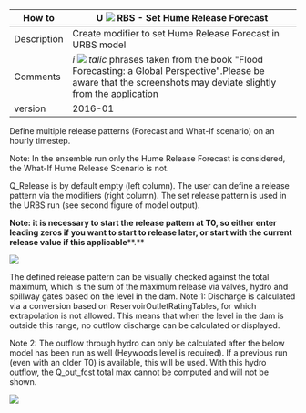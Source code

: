 | How to | U ![](RackMultipart20200526-4-13kuing_html_736a5355b0591997.png) RBS - Set Hume Release Forecast |
| --- | --- |
| Description | Create modifier to set Hume Release Forecast in URBS model |
| Comments | _i ![](RackMultipart20200526-4-13kuing_html_60f481272685988a.png) talic_ phrases taken from the book &quot;Flood Forecasting: a Global Perspective&quot;.Please be aware that the screenshots may deviate slightly from the application |
| version | 2016-01 |

Define multiple release patterns (Forecast and What-If scenario) on an hourly timestep.

Note: In the ensemble run only the Hume Release Forecast is considered, the What-If Hume Release Scenario is not.

Q\_Release is by default empty (left column). The user can define a release pattern via the modifiers (right column). The set release pattern is used in the URBS run (see second figure of model output).

**Note: it is necessary to start the release pattern at T0, so either enter leading zeros if you want to start to release later, or start with the current release value if this applicable****.**

![](RackMultipart20200526-4-13kuing_html_1b8602135522ec93.png)

The defined release pattern can be visually checked against the total maximum, which is the sum of the maximum release via valves, hydro and spillway gates based on the level in the dam.
 Note 1: Discharge is calculated via a conversion based on ReservoirOutletRatingTables, for which extrapolation is not allowed. This means that when the level in the dam is outside this range, no outflow discharge can be calculated or displayed.

Note 2: The outflow through hydro can only be calculated after the below model has been run as well (Heywoods level is required). If a previous run (even with an older T0) is available, this will be used. With this hydro outflow, the Q\_out\_fcst total max cannot be computed and will not be shown.

![](RackMultipart20200526-4-13kuing_html_f34a2d9442c1889.png)